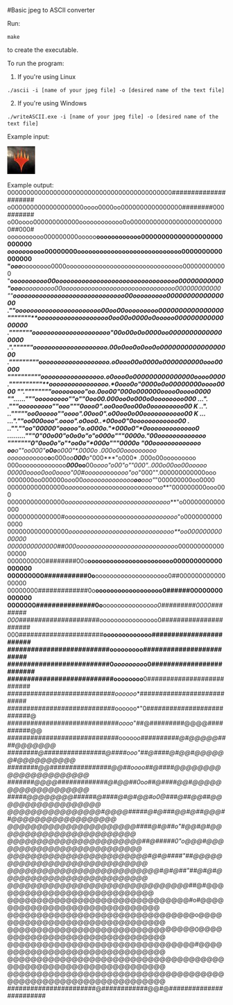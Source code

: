 #Basic jpeg to ASCII converter

Run:
```
make
```
to create the executable.

To run the program:
1. If you're using Linux
```
./ascii -i [name of your jpeg file] -o [desired name of the text file]
```
2. If you're using Windows
```
./writeASCII.exe -i [name of your jpeg file] -o [desired name of the text file]
```

Example input:

![MTG icon](https://github.com/s24306/C/blob/master/Img-to-ASCII-art/icon.jpg?raw=true)

Example output:
0000000000000000000000000000000000000000000#####################
o0000000000000000000oooo0000oo0000000000000000########000#######
o00oooo000000000000oooooooooooo0o0000000000000000000000000##000#
oooooooooo000000000ooooo**oooooooooooo00000000000000000000000000
*ooooo*ooooo00000000oooooooooooooooooooooooooooo0000000000000000
"*ooo***oooooooo0000oooooooooooooooooooooooooooooooo000000000000
"**oo*****oooooooo00ooooooooooooooooooooooooooooooooo00000000000
"**oo**o**ooooooooo00ooooooooooooooooooooooooooooooo000000000000
""*****oooooooooooooooooooooooooooooo00ooooooooo0000000000000000
.""******ooooooooooooooooooooooo*00oo00ooooooooo0000000000000000
"""""""**ooooooooooooooooooo0oo*00o0000o0ooooo00000000000000000
."""""""**ooooooooooooooooooooo"00o00o0o0000oo00000000000000000
.".""""""**oooooooooooooooooooo.00o0oo0o0oo0o000000000000000000
."""""""""**ooooooooooooooooooo.o0ooo00o0000o0000000000ooo00000
""""""""""***oooooooooo*ooooooo.o0ooo0o*000000000000000oooo0000
.""""""""""**oooooooooo*oooooo*.*0ooo0o"0000o0o00000000oooo0000
"".""""""""***ooooooooo"****oo*.*0oo00*"000o000000oooo0oooo0000
""......"""***ooooooooo"***"*o*""0oo00*.000oo0o000o0oooooooo000
...".  ."""***ooooooooo""o**oo"""0ooo0".oo0oo0oo00o0ooooooooo00
K ..". .."""""*oo*0ooooo""oo*oo"*.00oo0".o00oo0*o00ooooooooooo00
K  ... ...".""*oo*000ooo".oo*oo"*.o0oo0..*00oo0"*0oooooooooooo00
.  .."".""*oo"00000**"ooooo"o.o000o."*000o0"*0ooooooooooooo0
.........**"""*0*"00o00**"o0o0o"o"o000o"""0000o."00ooooooooooooo
**"""""""******0*"0oo0o"o"*oo0**o"*000o"""0000o "00ooooooooooooo
o********o*****o""oo000"***o0o**o**000*"*.0000o .000o00ooooooooo
ooooooo**oooo**o**o000o*o**000**o*"000***"o000* .000o00ooooooooo
000ooooooooooooo***000*oo**00o*ooo"o00"*o""000"..000o00oo00ooooo
00000oooo0oo0ooo*o"00#*ooo*ooo*ooo*ooo"oo*"000"".000000000000ooo
0000000oo000000o*o*o00*oooooooooooooo**oo**ooo"*"000000000oo0000
000000000000000o*oo*ooooooooooooooooooooooo*o***"000000000ooo000
000000000000000o*oooooooooooooooooooooooooooo***"o00000000000000
00000000000000#oooooooooooooooooooooo*ooooooooo*"o00000000000000
0000000000000000*ooooooooooooooooooooooooooooo**oo00000000000000
0000000000000##000ooooooooooooooooooooooooooo*o00000000000000000
0000000000########00o**ooooooooooooooooooooooo000000000000000000
000000000###########0o**oooooooooooooooooooo0##00000000000000000
00000000#############0o**oooooooooooooooooo0######00000000000000
0000000###############0o**oooooooooooooo*o0#########0000########
000#####################o*ooooooooooooooo0######################
000######################**ooooooooooooo########################
##########################**oooooooo**o#########################
##########################0*oooooooo*o0#########################
###########################oooooooo**0##########################
############################*oooooo**###########################
############################oooooo*"0##########################@
#############################*oooo*"##@#########@@@@##########@@
#############################ooooo*o##########@#@@@@@####@@@@@@@
########@################@####*ooo"##@####@#@@#@@@@@@#@@@@@@@@@@
########@@################@@##ooo*o##@####@@@@@@@@@@@@@@@@@@@@@@
#######@@@@#############@#@@##0*o*o##@####@@#@@@@@@@@@@@@@@@@@@@
#####@@@@@@@@######@####@#@#@@#*o*0@###@##@@##@@@@@@@@@@@@@@@@@@
@@@@@@@@@@@@@@@@#@@@@#####@#@##***#@@#@##@@@##@@@@@@@@@@@@@@@@@@
@@@@@@@@@@@@@@@@@@@@@@####@#@##o"*#@@#@#@@@@@@@@@@@@@@@@@@@@@@@@
@@@@@@@@@@@@@@@@@@@@@@@##@#####0"o@@@#@@@@@@@@@@@@@@@@@@@@@@@@@@
@@@@@@@@@@@@@@@@@@@@@@@@#@#@####"##@@@@@@@@@@@@@@@@@@@@@@@@@@@@@
@@@@@@@@@@@@@@@@@@@@@@@@@@#@#@##"##@#@#@@@@@@@@@@@@@@@@@@@@@@@@@
@@@@@@@@@@@@@@@@@@@@@@@@@@@@@@@#*#@#@@@@@@@@@@@@@@@@@@@@@@@@@@@@
@@@@@@@@@@@@@@@@@@@@@@@@@@@@@@@#o#@@@@@@@@@@@@@@@@@@@@@@@@@@@@@@
@@@@@@@@@@@@@@@@@@@@@@@@@@@@@@@@o@@@@@@@@@@@@@@@@@@@@@@@@@@@@@@@
@@@@@@@@@@@@@@@@@@@@@@@@@@@@@@@@0@@@@@@@@@@@@@@@@@@@@@@@@@@@@@@@
@@@@@@@@@@@@@@@@@@@@@@@@@@@@@@@@#@@@@@@@@@@@@@@@@@@@@@@@@@@@@@@@
@@@@@@@@@@@@@@@@@@@@@@@@@@@@@@@@@@@@@@@@@@@@@@@@@@@@@@@@@@@@@@@@
@@@@@@@@@@@@@@@@@@@@@@@@@@@@@@@@@@@@@@@@@@@@@@@@@@@@@@@@@@@@@@@@
#######################@############@@#@########################
